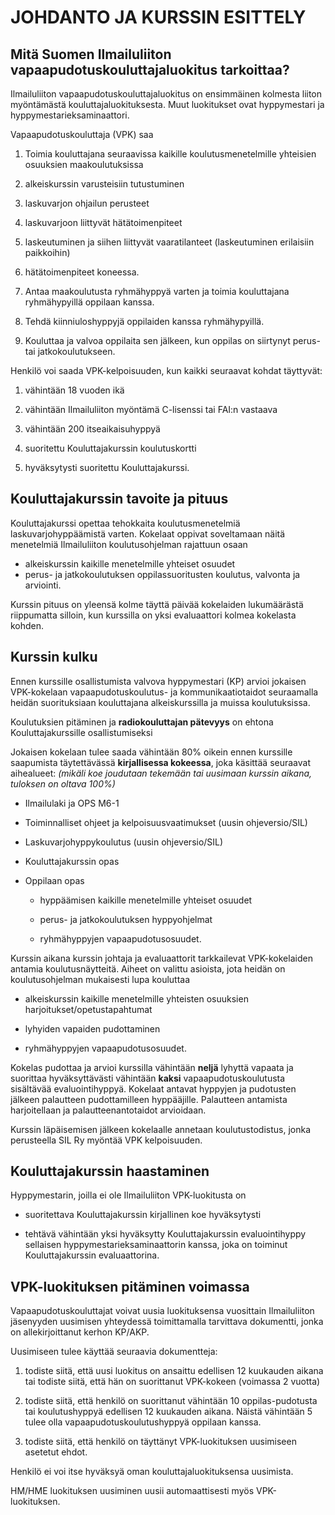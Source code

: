 # JOHDANTO JA KURSSIN ESITTELY

## **Mitä Suomen Ilmailuliiton vapaapudotuskouluttajaluokitus tarkoittaa?**

Ilmailuliiton vapaapudotuskouluttajaluokitus on ensimmäinen kolmesta liiton myöntämästä kouluttajaluokituksesta. Muut luokitukset ovat hyppymestari ja hyppymestarieksaminaattori.

Vapaapudotuskouluttaja \(VPK\) saa

1. Toimia kouluttajana seuraavissa kaikille koulutusmenetelmille yhteisien osuuksien maakoulutuksissa

  1. alkeiskurssin varusteisiin tutustuminen

  2. laskuvarjon ohjailun perusteet

  3. laskuvarjoon liittyvät hätätoimenpiteet

  4. laskeutuminen ja siihen liittyvät vaaratilanteet \(laskeutuminen erilaisiin paikkoihin\)

  5. hätätoimenpiteet koneessa.



1. Antaa maakoulutusta ryhmähyppyä varten ja toimia kouluttajana ryhmähypyillä oppilaan kanssa.

2. Tehdä kiinniuloshyppyjä oppilaiden kanssa ryhmähypyillä.

3. Kouluttaa ja valvoa oppilaita sen jälkeen, kun oppilas on siirtynyt perus- tai jatkokoulutukseen.


Henkilö voi saada VPK-kelpoisuuden, kun kaikki seuraavat kohdat täyttyvät:

1. vähintään 18 vuoden ikä

2. vähintään Ilmailuliiton myöntämä C-lisenssi tai FAI:n vastaava

3. vähintään 200 itseaikaisuhyppyä

4. suoritettu Kouluttajakurssin koulutuskortti

5. hyväksytysti suoritettu Kouluttajakurssi.


## **Kouluttajakurssin tavoite ja pituus**

Kouluttajakurssi opettaa tehokkaita koulutusmenetelmiä laskuvarjohyppäämistä varten. Kokelaat oppivat soveltamaan näitä menetelmiä Ilmailuliiton koulutusohjelman rajattuun osaan

* alkeiskurssin kaikille menetelmille yhteiset osuudet
* perus- ja jatkokoulutuksen oppilassuoritusten koulutus, valvonta ja
  arviointi.

Kurssin pituus on yleensä kolme täyttä päivää kokelaiden lukumäärästä riippumatta silloin, kun kurssilla on yksi evaluaattori kolmea kokelasta kohden.

## **Kurssin kulku**

Ennen kurssille osallistumista valvova hyppymestari \(KP\) arvioi jokaisen VPK-kokelaan vapaapudotuskoulutus- ja kommunikaatiotaidot seuraamalla heidän suorituksiaan kouluttajana alkeiskurssilla ja muissa koulutuksissa.

Koulutuksien pitäminen ja **radiokouluttajan pätevyys** on ehtona Kouluttajakurssille osallistumiseksi

Jokaisen kokelaan tulee saada vähintään 80% oikein ennen kurssille saapumista täytettävässä **kirjallisessa kokeessa**, joka käsittää seuraavat aihealueet: _\(mikäli koe joudutaan tekemään tai uusimaan kurssin aikana, tuloksen on oltava 100%\)_

* Ilmailulaki ja OPS M6-1

* Toiminnalliset ohjeet ja kelpoisuusvaatimukset \(uusin ohjeversio\/SIL\)

* Laskuvarjohyppykoulutus \(uusin ohjeversio\/SIL\)

* Kouluttajakurssin opas

* Oppilaan opas

  * hyppäämisen kaikille menetelmille yhteiset osuudet

  * perus- ja jatkokoulutuksen hyppyohjelmat

  * ryhmähyppyjen vapaapudotusosuudet.



Kurssin aikana kurssin johtaja ja evaluaattorit tarkkailevat VPK-kokelaiden antamia koulutusnäytteitä. Aiheet on valittu asioista, jota heidän on koulutusohjelman mukaisesti lupa kouluttaa

* alkeiskurssin kaikille menetelmille yhteisten osuuksien harjoitukset\/opetustapahtumat

* lyhyiden vapaiden pudottaminen

* ryhmähyppyjen vapaapudotusosuudet.


Kokelas pudottaa ja arvioi kurssilla vähintään **neljä** lyhyttä vapaata ja suorittaa hyväksyttävästi vähintään **kaksi** vapaapudotuskoulutusta sisältävää evaluointihyppyä. Kokelaat antavat hyppyjen ja pudotusten jälkeen palautteen pudottamilleen hyppääjille. Palautteen antamista harjoitellaan ja palautteenantotaidot arvioidaan.

Kurssin läpäisemisen jälkeen kokelaalle annetaan koulutustodistus, jonka perusteella SIL Ry myöntää VPK kelpoisuuden.

## **Kouluttajakurssin haastaminen**

Hyppymestarin, joilla ei ole Ilmailuliiton VPK-luokitusta on

* suoritettava Kouluttajakurssin kirjallinen koe hyväksytysti

* tehtävä vähintään yksi hyväksytty Kouluttajakurssin evaluointihyppy sellaisen hyppymestarieksaminaattorin kanssa, joka on toiminut Kouluttajakurssin evaluaattorina.


## **VPK-luokituksen pitäminen voimassa**

Vapaapudotuskouluttajat voivat uusia luokituksensa vuosittain Ilmailuliiton jäsenyyden uusimisen yhteydessä toimittamalla tarvittava dokumentti, jonka on allekirjoittanut kerhon KP\/AKP.

Uusimiseen tulee käyttää seuraavia dokumentteja: 

1. todiste siitä, että uusi luokitus on ansaittu edellisen 12 kuukauden aikana tai todiste siitä, että hän on suorittanut VPK-kokeen \(voimassa 2 vuotta\) 

2. todiste siitä, että henkilö on suorittanut vähintään 10 oppilas-pudotusta tai koulutushyppyä edellisen 12 kuukauden aikana. Näistä vähintään 5 tulee olla vapaapudotuskoulutushyppyä oppilaan kanssa. 

3. todiste siitä, että henkilö on täyttänyt VPK-luokituksen uusimiseen asetetut ehdot.


Henkilö ei voi itse hyväksyä oman kouluttajaluokituksensa uusimista.

HM\/HME luokituksen uusiminen uusii automaattisesti myös VPK-luokituksen.


